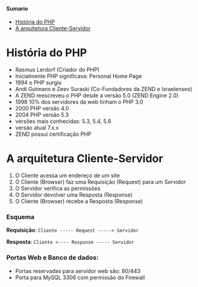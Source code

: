 
#### Sumario

- [História do PHP](#história-do-php)
- [A arquitetura Cliente-Servidor](#a-arquitetura-cliente-servidor)

# História do PHP

- Rasmus Lerdorf (Criador do PHP)
- Inicialmente PHP significava: Personal Home Page
- 1994 o PHP surgiu
- Andi Gutmans e Zeev Suraski (Co-Fundadores da ZEND e Israelenses)
- A ZEND reescreveu o PHP desde a versão 5.0 (ZEND Engine 2.0)
- 1998 10% dos servidores da web tinham o PHP 3.0
- 2000 PHP versão 4.0
- 2004 PHP versão 5.3
- versões mais conhecidas: 5.3, 5.4, 5.6
- versão atual 7.x.x
- ZEND possui certificação PHP

# A arquitetura Cliente-Servidor

1) O Cliente acessa um endereço de um site
2) O Cliente (Browser) faz uma Requisição (Request) para um Servidor
3) O Servidor verifica as permissões
4) O Servidor devolver uma Resposta (Response)
5) O Cliente (Browser) recebe a Resposta (Response)

### Esquema

**Requisição**: `Cliente ----- Request -----> Servidor`

**Resposta**: `Cliente <---- Response ----- Servidor`

### Portas Web e Banco de dados:

- Portas reservadas para servidor web são: 80/443
- Porta para MySQL 3306 com permissão do Firewall
